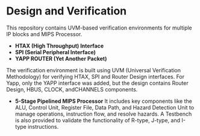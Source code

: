 # Design and Verification

This repository contains UVM-based verification environments for multiple IP blocks and MIPS Processor.
- **HTAX (High Throughput) Interface**
- **SPI (Serial Peripheral Interface)**
- **YAPP ROUTER (Yet Another Packet)**

The verification environment is built using UVM (Universal Verification Methodology) for verifying HTAX, SPI and Router Design interfaces.
For Yapp, only the YAPP interface was added, but the design contains Router Design, HBUS, CLOCK, andCHANNELS components.

- **5-Stage Pipelined MIPS Processor** 
It includes key components like the ALU, Control Unit, Register File, Data Path, and Hazard Detection Unit to manage operations, instruction flow, and resolve hazards. 
A Testbench is also provided to validate the functionality of R-type, J-type, and I-type instructions.


